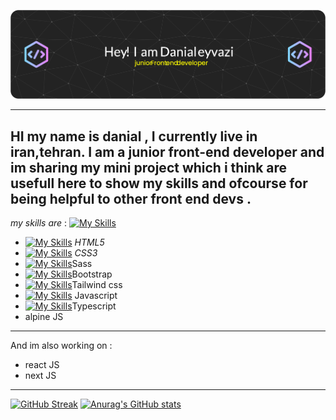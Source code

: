 ![GitHub Readme](https://github.com/danialeyz/danialeyz/blob/main/github-header-image-3.png)

-------------------
HI my name is danial , I currently live in iran,tehran. I am a junior front-end developer and im sharing my mini project which i think are usefull here to show my skills and ofcourse for being helpful to other front end devs .
-----
*my skills are* :
[![My Skills](https://skillicons.dev/icons?i=js)](https://skillicons.dev)
- [![My Skills](https://skillicons.dev/icons?i=html)](https://skillicons.dev) *HTML5*
- [![My Skills](https://skillicons.dev/icons?i=css)](https://skillicons.dev) *CSS3*
- [![My Skills](https://skillicons.dev/icons?i=css)](https://skillicons.dev)Sass
- [![My Skills](https://skillicons.dev/icons?i=sass)](https://skillicons.dev)Bootstrap
- [![My Skills](https://skillicons.dev/icons?i=tailwind)](https://skillicons.dev)Tailwind css
- [![My Skills](https://skillicons.dev/icons?i=js)](https://skillicons.dev) Javascript 
- [![My Skills](https://skillicons.dev/icons?i=typescript)](https://skillicons.dev)Typescript 
- alpine JS
------------------
And im also working on :
-  react JS 
-  next JS
----------------
[![GitHub Streak](https://streak-stats.demolab.com/?user=danialeyz)](https://git.io/streak-stats)
[![Anurag's GitHub stats](https://github-readme-stats.vercel.app/api?username=danialeyz)](https://github.com/anuraghazra/github-readme-stats)
